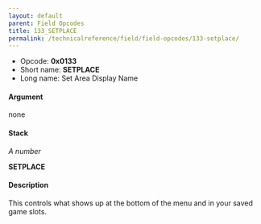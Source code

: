 ```yaml
---
layout: default
parent: Field Opcodes
title: 133_SETPLACE
permalink: /technicalreference/field/field-opcodes/133-setplace/
---
```


-   Opcode: **0x0133**
-   Short name: **SETPLACE**
-   Long name: Set Area Display Name

#### Argument

none

#### Stack

  
*A number*

**SETPLACE**

#### Description

This controls what shows up at the bottom of the menu and in your saved game slots.
